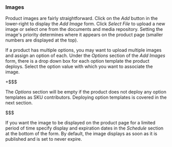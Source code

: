 ### Images

Product images are fairly straightforward. Click on the *Add* button in the
lower-right to display the *Add Image* form. Click *Select File* to upload a new
image or select one from the documents and media repository. Setting the image's
priority determines where it appears on the product page (smaller numbers are
displayed at the top).

If a product has multiple options, you may want to upload multiple images and
assign an option of each. Under the *Options* section of the *Add Images* form,
there is a drop down box for each option template the product deploys. Select
the option value with which you want to associate the image.

+$$$

The *Options* section will be empty if the product does not deploy any option
templates as SKU contributors. Deploying option templates is covered in the next
section.

$$$

If you want the image to be displayed on the product page for a limited period
of time specify display and expiration dates in the *Schedule* section at the
bottom of the form. By default, the image displays as soon as it is published
and is set to never expire.
